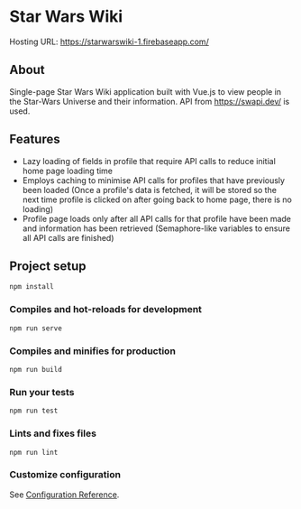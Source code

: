 # Star Wars Wiki

Hosting URL: https://starwarswiki-1.firebaseapp.com/

## About
Single-page Star Wars Wiki application built with Vue.js to view people in the Star-Wars Universe and their information. API from https://swapi.dev/ is used.

## Features
- Lazy loading of fields in profile that require API calls to reduce initial home page loading time
- Employs caching to minimise API calls for profiles that have previously been loaded (Once a profile's data is fetched, it will be stored so the next time profile is clicked on after going back to home page, there is no loading)
- Profile page loads only after all API calls for that profile have been made and information has been retrieved (Semaphore-like variables to ensure all API calls are finished)

## Project setup
```
npm install
```

### Compiles and hot-reloads for development
```
npm run serve
```

### Compiles and minifies for production
```
npm run build
```

### Run your tests
```
npm run test
```

### Lints and fixes files
```
npm run lint
```

### Customize configuration
See [Configuration Reference](https://cli.vuejs.org/config/).
